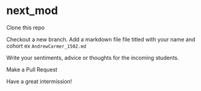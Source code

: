 # next_mod


Clone this repo

Checkout a new branch.
Add a markdown file file titled with your name and cohort ex `AndrewCarmer_1502.md`

Write your sentiments, advice or thoughts for the incoming students.

Make a Pull Request

Have a great intermission!
